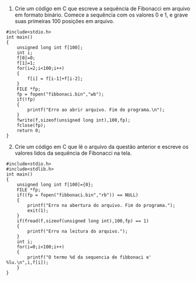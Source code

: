 1. Crie um código em C que escreve a sequência de Fibonacci em arquivo em formato binário. Comece a sequência com os valores 0 e 1, e grave suas primeiras 100 posições em arquivo.

```
#include<stdio.h>
int main()
{
	unsigned long int f[100];
	int i;
	f[0]=0;
	f[1]=1;
	for(i=2;i<100;i++)
	{
		f[i] = f[i-1]+f[i-2];
	}
	FILE *fp;
	fp = fopen("fibbonaci.bin","wb");
	if(!fp)
	{
		printf("Erro ao abrir arquivo. Fim do programa.\n");
	}
	fwrite(f,sizeof(unsigned long int),100,fp);
	fclose(fp);
	return 0;
}
```

2. Crie um código em C que lê o arquivo da questão anterior e escreve os valores lidos da sequência de Fibonacci na tela.

```
#include<stdio.h>
#include<stdlib.h>
int main()
{
	unsigned long int f[100]={0};
	FILE *fp;
	if((fp = fopen("fibbonaci.bin","rb")) == NULL)
	{
		printf("Erro na abertura do arquivo. Fim do programa.");
		exit(1);
	}
	if(fread(f,sizeof(unsigned long int),100,fp) == 1)
	{
		printf("Erro na leitura do arquivo.");
	}
	int i;
	for(i=0;i<100;i++)
	{
		printf("O termo %d da sequencia de fibbonaci e' %lu.\n",i,f[i]);
	}
}
```
